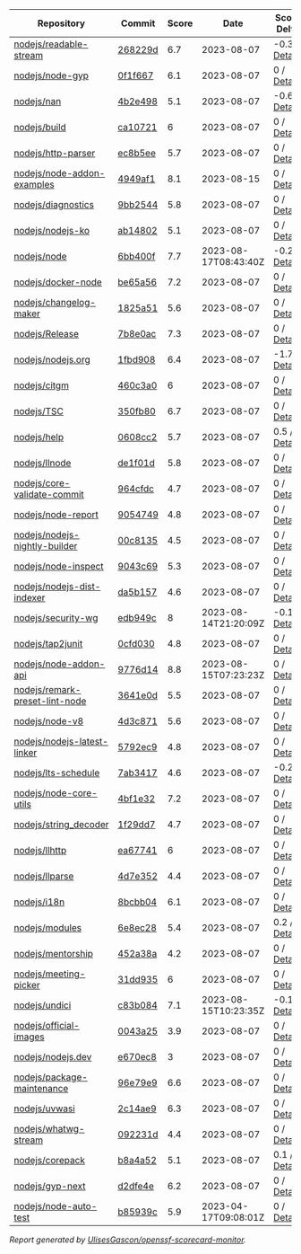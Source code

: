 <!-- OPENSSF-SCORECARD-MONITOR:START -->

| Repository | Commit | Score | Date | Score Delta | Report | StepSecurity |
| -- | -- | -- | -- | -- | -- | -- |
| [nodejs/readable-stream](https://github.com/nodejs/readable-stream) | [268229d](https://github.com/nodejs/readable-stream/commit/268229d67620d092ea4d64de5416f55997eadbaa) | 6.7 | 2023-08-07 | -0.3 / [Details](https://kooltheba.github.io/openssf-scorecard-api-visualizer/#/projects/github.com/nodejs/readable-stream/compare/268229d67620d092ea4d64de5416f55997eadbaa/268229d67620d092ea4d64de5416f55997eadbaa) | [View](https://kooltheba.github.io/openssf-scorecard-api-visualizer/#/projects/github.com/nodejs/readable-stream/commit/268229d67620d092ea4d64de5416f55997eadbaa) | [Fix it](https://app.stepsecurity.io/securerepo?repo=nodejs/readable-stream) |
| [nodejs/node-gyp](https://github.com/nodejs/node-gyp) | [0f1f667](https://github.com/nodejs/node-gyp/commit/0f1f667b737d21905e283df100a2cb639993562a) | 6.1 | 2023-08-07 | 0 / [Details](https://kooltheba.github.io/openssf-scorecard-api-visualizer/#/projects/github.com/nodejs/node-gyp/compare/445c28fabc5fbdf9c3bb3341fb70660a3530f6ad/0f1f667b737d21905e283df100a2cb639993562a) | [View](https://kooltheba.github.io/openssf-scorecard-api-visualizer/#/projects/github.com/nodejs/node-gyp/commit/0f1f667b737d21905e283df100a2cb639993562a) | [Fix it](https://app.stepsecurity.io/securerepo?repo=nodejs/node-gyp) |
| [nodejs/nan](https://github.com/nodejs/nan) | [4b2e498](https://github.com/nodejs/nan/commit/4b2e498b011fdcec517827c1b1e697516007d72e) | 5.1 | 2023-08-07 | -0.6 / [Details](https://kooltheba.github.io/openssf-scorecard-api-visualizer/#/projects/github.com/nodejs/nan/compare/4b2e498b011fdcec517827c1b1e697516007d72e/4b2e498b011fdcec517827c1b1e697516007d72e) | [View](https://kooltheba.github.io/openssf-scorecard-api-visualizer/#/projects/github.com/nodejs/nan/commit/4b2e498b011fdcec517827c1b1e697516007d72e) | [Fix it](https://app.stepsecurity.io/securerepo?repo=nodejs/nan) |
| [nodejs/build](https://github.com/nodejs/build) | [ca10721](https://github.com/nodejs/build/commit/ca10721180bf86043d231da896a26db24c3ac33a) | 6 | 2023-08-07 | 0 / [Details](https://kooltheba.github.io/openssf-scorecard-api-visualizer/#/projects/github.com/nodejs/build/compare/01d576e51d4e523d6b346cb96557b6ec96ea8cfc/ca10721180bf86043d231da896a26db24c3ac33a) | [View](https://kooltheba.github.io/openssf-scorecard-api-visualizer/#/projects/github.com/nodejs/build/commit/ca10721180bf86043d231da896a26db24c3ac33a) | [Fix it](https://app.stepsecurity.io/securerepo?repo=nodejs/build) |
| [nodejs/http-parser](https://github.com/nodejs/http-parser) | [ec8b5ee](https://github.com/nodejs/http-parser/commit/ec8b5ee63f0e51191ea43bb0c6eac7bfbff3141d) | 5.7 | 2023-08-07 | 0 / [Details](https://kooltheba.github.io/openssf-scorecard-api-visualizer/#/projects/github.com/nodejs/http-parser/compare/ec8b5ee63f0e51191ea43bb0c6eac7bfbff3141d/ec8b5ee63f0e51191ea43bb0c6eac7bfbff3141d) | [View](https://kooltheba.github.io/openssf-scorecard-api-visualizer/#/projects/github.com/nodejs/http-parser/commit/ec8b5ee63f0e51191ea43bb0c6eac7bfbff3141d) | [Fix it](https://app.stepsecurity.io/securerepo?repo=nodejs/http-parser) |
| [nodejs/node-addon-examples](https://github.com/nodejs/node-addon-examples) | [4949af1](https://github.com/nodejs/node-addon-examples/commit/4949af1f3483a17adce1ee91084b93f70a9066b3) | 8.1 | 2023-08-15 | 0 / [Details](https://kooltheba.github.io/openssf-scorecard-api-visualizer/#/projects/github.com/nodejs/node-addon-examples/compare/013797cb89bfe1e901b502128ae6fb59879da3a9/4949af1f3483a17adce1ee91084b93f70a9066b3) | [View](https://kooltheba.github.io/openssf-scorecard-api-visualizer/#/projects/github.com/nodejs/node-addon-examples/commit/4949af1f3483a17adce1ee91084b93f70a9066b3) | [Fix it](https://app.stepsecurity.io/securerepo?repo=nodejs/node-addon-examples) |
| [nodejs/diagnostics](https://github.com/nodejs/diagnostics) | [9bb2544](https://github.com/nodejs/diagnostics/commit/9bb2544d2ec205d9364e99331262ea97b5f8446b) | 5.8 | 2023-08-07 | 0 / [Details](https://kooltheba.github.io/openssf-scorecard-api-visualizer/#/projects/github.com/nodejs/diagnostics/compare/9bb2544d2ec205d9364e99331262ea97b5f8446b/9bb2544d2ec205d9364e99331262ea97b5f8446b) | [View](https://kooltheba.github.io/openssf-scorecard-api-visualizer/#/projects/github.com/nodejs/diagnostics/commit/9bb2544d2ec205d9364e99331262ea97b5f8446b) | [Fix it](https://app.stepsecurity.io/securerepo?repo=nodejs/diagnostics) |
| [nodejs/nodejs-ko](https://github.com/nodejs/nodejs-ko) | [ab14802](https://github.com/nodejs/nodejs-ko/commit/ab14802dc2e7288bdc4353a24176dce2f4ba9dff) | 5.1 | 2023-08-07 | 0 / [Details](https://kooltheba.github.io/openssf-scorecard-api-visualizer/#/projects/github.com/nodejs/nodejs-ko/compare/ab14802dc2e7288bdc4353a24176dce2f4ba9dff/ab14802dc2e7288bdc4353a24176dce2f4ba9dff) | [View](https://kooltheba.github.io/openssf-scorecard-api-visualizer/#/projects/github.com/nodejs/nodejs-ko/commit/ab14802dc2e7288bdc4353a24176dce2f4ba9dff) | [Fix it](https://app.stepsecurity.io/securerepo?repo=nodejs/nodejs-ko) |
| [nodejs/node](https://github.com/nodejs/node) | [6bb400f](https://github.com/nodejs/node/commit/6bb400f8ec0d276b09441abaedb6cd859f593ccf) | 7.7 | 2023-08-17T08:43:40Z | -0.2 / [Details](https://kooltheba.github.io/openssf-scorecard-api-visualizer/#/projects/github.com/nodejs/node/compare/6ad8318373664e5d9c4f4133c9393c59c720f6a9/6bb400f8ec0d276b09441abaedb6cd859f593ccf) | [View](https://kooltheba.github.io/openssf-scorecard-api-visualizer/#/projects/github.com/nodejs/node/commit/6bb400f8ec0d276b09441abaedb6cd859f593ccf) | [Fix it](https://app.stepsecurity.io/securerepo?repo=nodejs/node) |
| [nodejs/docker-node](https://github.com/nodejs/docker-node) | [be65a56](https://github.com/nodejs/docker-node/commit/be65a56676974daf6aa1944acc36cb181c8a8469) | 7.2 | 2023-08-07 | 0 / [Details](https://kooltheba.github.io/openssf-scorecard-api-visualizer/#/projects/github.com/nodejs/docker-node/compare/a98a5139e7296003e489d77a387a1fd355693fdf/be65a56676974daf6aa1944acc36cb181c8a8469) | [View](https://kooltheba.github.io/openssf-scorecard-api-visualizer/#/projects/github.com/nodejs/docker-node/commit/be65a56676974daf6aa1944acc36cb181c8a8469) | [Fix it](https://app.stepsecurity.io/securerepo?repo=nodejs/docker-node) |
| [nodejs/changelog-maker](https://github.com/nodejs/changelog-maker) | [1825a51](https://github.com/nodejs/changelog-maker/commit/1825a51d6cc751dff4020868da11325771504754) | 5.6 | 2023-08-07 | 0 / [Details](https://kooltheba.github.io/openssf-scorecard-api-visualizer/#/projects/github.com/nodejs/changelog-maker/compare/1825a51d6cc751dff4020868da11325771504754/1825a51d6cc751dff4020868da11325771504754) | [View](https://kooltheba.github.io/openssf-scorecard-api-visualizer/#/projects/github.com/nodejs/changelog-maker/commit/1825a51d6cc751dff4020868da11325771504754) | [Fix it](https://app.stepsecurity.io/securerepo?repo=nodejs/changelog-maker) |
| [nodejs/Release](https://github.com/nodejs/Release) | [7b8e0ac](https://github.com/nodejs/Release/commit/7b8e0ac1b97b4ce4057e64ae024995052408926a) | 7.3 | 2023-08-07 | 0 / [Details](https://kooltheba.github.io/openssf-scorecard-api-visualizer/#/projects/github.com/nodejs/Release/compare/b4b46113a259b19db074a7fd47b552d84c0883f4/7b8e0ac1b97b4ce4057e64ae024995052408926a) | [View](https://kooltheba.github.io/openssf-scorecard-api-visualizer/#/projects/github.com/nodejs/Release/commit/7b8e0ac1b97b4ce4057e64ae024995052408926a) | [Fix it](https://app.stepsecurity.io/securerepo?repo=nodejs/Release) |
| [nodejs/nodejs.org](https://github.com/nodejs/nodejs.org) | [1fbd908](https://github.com/nodejs/nodejs.org/commit/1fbd908497ece0c5b08c7cc8f7494d7a12e7001f) | 6.4 | 2023-08-07 | -1.7 / [Details](https://kooltheba.github.io/openssf-scorecard-api-visualizer/#/projects/github.com/nodejs/nodejs.org/compare/708111a7e1cb7b26d8112c7238fd73574fa5ddc8/1fbd908497ece0c5b08c7cc8f7494d7a12e7001f) | [View](https://kooltheba.github.io/openssf-scorecard-api-visualizer/#/projects/github.com/nodejs/nodejs.org/commit/1fbd908497ece0c5b08c7cc8f7494d7a12e7001f) | [Fix it](https://app.stepsecurity.io/securerepo?repo=nodejs/nodejs.org) |
| [nodejs/citgm](https://github.com/nodejs/citgm) | [460c3a0](https://github.com/nodejs/citgm/commit/460c3a008f1c33bda2e136631d0162479419ed36) | 6 | 2023-08-07 | 0 / [Details](https://kooltheba.github.io/openssf-scorecard-api-visualizer/#/projects/github.com/nodejs/citgm/compare/460c3a008f1c33bda2e136631d0162479419ed36/460c3a008f1c33bda2e136631d0162479419ed36) | [View](https://kooltheba.github.io/openssf-scorecard-api-visualizer/#/projects/github.com/nodejs/citgm/commit/460c3a008f1c33bda2e136631d0162479419ed36) | [Fix it](https://app.stepsecurity.io/securerepo?repo=nodejs/citgm) |
| [nodejs/TSC](https://github.com/nodejs/TSC) | [350fb80](https://github.com/nodejs/TSC/commit/350fb8021e43817ae9292029b06cfdd377132991) | 6.7 | 2023-08-07 | 0 / [Details](https://kooltheba.github.io/openssf-scorecard-api-visualizer/#/projects/github.com/nodejs/TSC/compare/da0061c30550f4f3d45f17998ca1c240f81ae3c3/350fb8021e43817ae9292029b06cfdd377132991) | [View](https://kooltheba.github.io/openssf-scorecard-api-visualizer/#/projects/github.com/nodejs/TSC/commit/350fb8021e43817ae9292029b06cfdd377132991) | [Fix it](https://app.stepsecurity.io/securerepo?repo=nodejs/TSC) |
| [nodejs/help](https://github.com/nodejs/help) | [0608cc2](https://github.com/nodejs/help/commit/0608cc214bff6701f81d0554791dda3f78fee3f0) | 5.7 | 2023-08-07 | 0.5 / [Details](https://kooltheba.github.io/openssf-scorecard-api-visualizer/#/projects/github.com/nodejs/help/compare/0608cc214bff6701f81d0554791dda3f78fee3f0/0608cc214bff6701f81d0554791dda3f78fee3f0) | [View](https://kooltheba.github.io/openssf-scorecard-api-visualizer/#/projects/github.com/nodejs/help/commit/0608cc214bff6701f81d0554791dda3f78fee3f0) | [Fix it](https://app.stepsecurity.io/securerepo?repo=nodejs/help) |
| [nodejs/llnode](https://github.com/nodejs/llnode) | [de1f01d](https://github.com/nodejs/llnode/commit/de1f01d70a5c58111dd873d340f898023e4e8fe6) | 5.8 | 2023-08-07 | 0 / [Details](https://kooltheba.github.io/openssf-scorecard-api-visualizer/#/projects/github.com/nodejs/llnode/compare/de1f01d70a5c58111dd873d340f898023e4e8fe6/de1f01d70a5c58111dd873d340f898023e4e8fe6) | [View](https://kooltheba.github.io/openssf-scorecard-api-visualizer/#/projects/github.com/nodejs/llnode/commit/de1f01d70a5c58111dd873d340f898023e4e8fe6) | [Fix it](https://app.stepsecurity.io/securerepo?repo=nodejs/llnode) |
| [nodejs/core-validate-commit](https://github.com/nodejs/core-validate-commit) | [964cfdc](https://github.com/nodejs/core-validate-commit/commit/964cfdcd8e0090e3c6493d9af2e38839ea0575cc) | 4.7 | 2023-08-07 | 0 / [Details](https://kooltheba.github.io/openssf-scorecard-api-visualizer/#/projects/github.com/nodejs/core-validate-commit/compare/964cfdcd8e0090e3c6493d9af2e38839ea0575cc/964cfdcd8e0090e3c6493d9af2e38839ea0575cc) | [View](https://kooltheba.github.io/openssf-scorecard-api-visualizer/#/projects/github.com/nodejs/core-validate-commit/commit/964cfdcd8e0090e3c6493d9af2e38839ea0575cc) | [Fix it](https://app.stepsecurity.io/securerepo?repo=nodejs/core-validate-commit) |
| [nodejs/node-report](https://github.com/nodejs/node-report) | [9054749](https://github.com/nodejs/node-report/commit/90547492f5da29948b00a19b13490b2ebe2c0cd6) | 4.8 | 2023-08-07 | 0 / [Details](https://kooltheba.github.io/openssf-scorecard-api-visualizer/#/projects/github.com/nodejs/node-report/compare/90547492f5da29948b00a19b13490b2ebe2c0cd6/90547492f5da29948b00a19b13490b2ebe2c0cd6) | [View](https://kooltheba.github.io/openssf-scorecard-api-visualizer/#/projects/github.com/nodejs/node-report/commit/90547492f5da29948b00a19b13490b2ebe2c0cd6) | [Fix it](https://app.stepsecurity.io/securerepo?repo=nodejs/node-report) |
| [nodejs/nodejs-nightly-builder](https://github.com/nodejs/nodejs-nightly-builder) | [00c8135](https://github.com/nodejs/nodejs-nightly-builder/commit/00c8135102b0e272ed1d8950845a5412cc9bc237) | 4.5 | 2023-08-07 | 0 / [Details](https://kooltheba.github.io/openssf-scorecard-api-visualizer/#/projects/github.com/nodejs/nodejs-nightly-builder/compare/00c8135102b0e272ed1d8950845a5412cc9bc237/00c8135102b0e272ed1d8950845a5412cc9bc237) | [View](https://kooltheba.github.io/openssf-scorecard-api-visualizer/#/projects/github.com/nodejs/nodejs-nightly-builder/commit/00c8135102b0e272ed1d8950845a5412cc9bc237) | [Fix it](https://app.stepsecurity.io/securerepo?repo=nodejs/nodejs-nightly-builder) |
| [nodejs/node-inspect](https://github.com/nodejs/node-inspect) | [9043c69](https://github.com/nodejs/node-inspect/commit/9043c6986822cf499829c079f9a7debf0a95403f) | 5.3 | 2023-08-07 | 0 / [Details](https://kooltheba.github.io/openssf-scorecard-api-visualizer/#/projects/github.com/nodejs/node-inspect/compare/9043c6986822cf499829c079f9a7debf0a95403f/9043c6986822cf499829c079f9a7debf0a95403f) | [View](https://kooltheba.github.io/openssf-scorecard-api-visualizer/#/projects/github.com/nodejs/node-inspect/commit/9043c6986822cf499829c079f9a7debf0a95403f) | [Fix it](https://app.stepsecurity.io/securerepo?repo=nodejs/node-inspect) |
| [nodejs/nodejs-dist-indexer](https://github.com/nodejs/nodejs-dist-indexer) | [da5b157](https://github.com/nodejs/nodejs-dist-indexer/commit/da5b1572f3d96b54a151fc0e9123d8011ad7afb3) | 4.6 | 2023-08-07 | 0 / [Details](https://kooltheba.github.io/openssf-scorecard-api-visualizer/#/projects/github.com/nodejs/nodejs-dist-indexer/compare/da5b1572f3d96b54a151fc0e9123d8011ad7afb3/da5b1572f3d96b54a151fc0e9123d8011ad7afb3) | [View](https://kooltheba.github.io/openssf-scorecard-api-visualizer/#/projects/github.com/nodejs/nodejs-dist-indexer/commit/da5b1572f3d96b54a151fc0e9123d8011ad7afb3) | [Fix it](https://app.stepsecurity.io/securerepo?repo=nodejs/nodejs-dist-indexer) |
| [nodejs/security-wg](https://github.com/nodejs/security-wg) | [edb949c](https://github.com/nodejs/security-wg/commit/edb949cb5137f99bc26daba5fcf8563f45ea9eb3) | 8 | 2023-08-14T21:20:09Z | -0.1 / [Details](https://kooltheba.github.io/openssf-scorecard-api-visualizer/#/projects/github.com/nodejs/security-wg/compare/1ab64fe21f28e2ca858ca317251dea36951b4c3f/edb949cb5137f99bc26daba5fcf8563f45ea9eb3) | [View](https://kooltheba.github.io/openssf-scorecard-api-visualizer/#/projects/github.com/nodejs/security-wg/commit/edb949cb5137f99bc26daba5fcf8563f45ea9eb3) | [Fix it](https://app.stepsecurity.io/securerepo?repo=nodejs/security-wg) |
| [nodejs/tap2junit](https://github.com/nodejs/tap2junit) | [0cfd030](https://github.com/nodejs/tap2junit/commit/0cfd0301af2f5fa10d41bda0e101e915bd24a5cf) | 4.8 | 2023-08-07 | 0 / [Details](https://kooltheba.github.io/openssf-scorecard-api-visualizer/#/projects/github.com/nodejs/tap2junit/compare/0cfd0301af2f5fa10d41bda0e101e915bd24a5cf/0cfd0301af2f5fa10d41bda0e101e915bd24a5cf) | [View](https://kooltheba.github.io/openssf-scorecard-api-visualizer/#/projects/github.com/nodejs/tap2junit/commit/0cfd0301af2f5fa10d41bda0e101e915bd24a5cf) | [Fix it](https://app.stepsecurity.io/securerepo?repo=nodejs/tap2junit) |
| [nodejs/node-addon-api](https://github.com/nodejs/node-addon-api) | [9776d14](https://github.com/nodejs/node-addon-api/commit/9776d148b329d07fb58adf3fb4480a84e9ea0f54) | 8.8 | 2023-08-15T07:23:23Z | 0 / [Details](https://kooltheba.github.io/openssf-scorecard-api-visualizer/#/projects/github.com/nodejs/node-addon-api/compare/59dc6be097038ef61613d806c8593e290f280c95/9776d148b329d07fb58adf3fb4480a84e9ea0f54) | [View](https://kooltheba.github.io/openssf-scorecard-api-visualizer/#/projects/github.com/nodejs/node-addon-api/commit/9776d148b329d07fb58adf3fb4480a84e9ea0f54) | [Fix it](https://app.stepsecurity.io/securerepo?repo=nodejs/node-addon-api) |
| [nodejs/remark-preset-lint-node](https://github.com/nodejs/remark-preset-lint-node) | [3641e0d](https://github.com/nodejs/remark-preset-lint-node/commit/3641e0d0383736c226194ffe807aff094ef52a8b) | 5.5 | 2023-08-07 | 0 / [Details](https://kooltheba.github.io/openssf-scorecard-api-visualizer/#/projects/github.com/nodejs/remark-preset-lint-node/compare/99d9f8feea37bbd649d218e9534de948f1181bd3/3641e0d0383736c226194ffe807aff094ef52a8b) | [View](https://kooltheba.github.io/openssf-scorecard-api-visualizer/#/projects/github.com/nodejs/remark-preset-lint-node/commit/3641e0d0383736c226194ffe807aff094ef52a8b) | [Fix it](https://app.stepsecurity.io/securerepo?repo=nodejs/remark-preset-lint-node) |
| [nodejs/node-v8](https://github.com/nodejs/node-v8) | [4d3c871](https://github.com/nodejs/node-v8/commit/4d3c8710c78f5bb9f3b7ecfab4db4f42b364e80d) | 5.6 | 2023-08-07 | 0 / [Details](https://kooltheba.github.io/openssf-scorecard-api-visualizer/#/projects/github.com/nodejs/node-v8/compare/4d3c8710c78f5bb9f3b7ecfab4db4f42b364e80d/4d3c8710c78f5bb9f3b7ecfab4db4f42b364e80d) | [View](https://kooltheba.github.io/openssf-scorecard-api-visualizer/#/projects/github.com/nodejs/node-v8/commit/4d3c8710c78f5bb9f3b7ecfab4db4f42b364e80d) | [Fix it](https://app.stepsecurity.io/securerepo?repo=nodejs/node-v8) |
| [nodejs/nodejs-latest-linker](https://github.com/nodejs/nodejs-latest-linker) | [5792ec9](https://github.com/nodejs/nodejs-latest-linker/commit/5792ec991efc5b35aa67e14b45d5120fba369edd) | 4.8 | 2023-08-07 | 0 / [Details](https://kooltheba.github.io/openssf-scorecard-api-visualizer/#/projects/github.com/nodejs/nodejs-latest-linker/compare/5792ec991efc5b35aa67e14b45d5120fba369edd/5792ec991efc5b35aa67e14b45d5120fba369edd) | [View](https://kooltheba.github.io/openssf-scorecard-api-visualizer/#/projects/github.com/nodejs/nodejs-latest-linker/commit/5792ec991efc5b35aa67e14b45d5120fba369edd) | [Fix it](https://app.stepsecurity.io/securerepo?repo=nodejs/nodejs-latest-linker) |
| [nodejs/lts-schedule](https://github.com/nodejs/lts-schedule) | [7ab3417](https://github.com/nodejs/lts-schedule/commit/7ab3417749715bd6665eb840da54a5bea696ecc0) | 4.6 | 2023-08-07 | -0.2 / [Details](https://kooltheba.github.io/openssf-scorecard-api-visualizer/#/projects/github.com/nodejs/lts-schedule/compare/7ab3417749715bd6665eb840da54a5bea696ecc0/7ab3417749715bd6665eb840da54a5bea696ecc0) | [View](https://kooltheba.github.io/openssf-scorecard-api-visualizer/#/projects/github.com/nodejs/lts-schedule/commit/7ab3417749715bd6665eb840da54a5bea696ecc0) | [Fix it](https://app.stepsecurity.io/securerepo?repo=nodejs/lts-schedule) |
| [nodejs/node-core-utils](https://github.com/nodejs/node-core-utils) | [4bf1e32](https://github.com/nodejs/node-core-utils/commit/4bf1e322ee96f6bd5128173ce3338566e5e37e1c) | 7.2 | 2023-08-07 | 0 / [Details](https://kooltheba.github.io/openssf-scorecard-api-visualizer/#/projects/github.com/nodejs/node-core-utils/compare/bdc9a6bbcef523b064d5f04f53f320eb7dd2655d/4bf1e322ee96f6bd5128173ce3338566e5e37e1c) | [View](https://kooltheba.github.io/openssf-scorecard-api-visualizer/#/projects/github.com/nodejs/node-core-utils/commit/4bf1e322ee96f6bd5128173ce3338566e5e37e1c) | [Fix it](https://app.stepsecurity.io/securerepo?repo=nodejs/node-core-utils) |
| [nodejs/string_decoder](https://github.com/nodejs/string_decoder) | [1f29dd7](https://github.com/nodejs/string_decoder/commit/1f29dd715a6c829da89e869af7dafc231c20ed9f) | 4.7 | 2023-08-07 | 0 / [Details](https://kooltheba.github.io/openssf-scorecard-api-visualizer/#/projects/github.com/nodejs/string_decoder/compare/1f29dd715a6c829da89e869af7dafc231c20ed9f/1f29dd715a6c829da89e869af7dafc231c20ed9f) | [View](https://kooltheba.github.io/openssf-scorecard-api-visualizer/#/projects/github.com/nodejs/string_decoder/commit/1f29dd715a6c829da89e869af7dafc231c20ed9f) | [Fix it](https://app.stepsecurity.io/securerepo?repo=nodejs/string_decoder) |
| [nodejs/llhttp](https://github.com/nodejs/llhttp) | [ea67741](https://github.com/nodejs/llhttp/commit/ea67741b1b70c52d43d8520bf1750e4a7427e827) | 6 | 2023-08-07 | 0 / [Details](https://kooltheba.github.io/openssf-scorecard-api-visualizer/#/projects/github.com/nodejs/llhttp/compare/78af631d7d365f1981e01a0ab7d31c22fc0db76f/ea67741b1b70c52d43d8520bf1750e4a7427e827) | [View](https://kooltheba.github.io/openssf-scorecard-api-visualizer/#/projects/github.com/nodejs/llhttp/commit/ea67741b1b70c52d43d8520bf1750e4a7427e827) | [Fix it](https://app.stepsecurity.io/securerepo?repo=nodejs/llhttp) |
| [nodejs/llparse](https://github.com/nodejs/llparse) | [4d7e352](https://github.com/nodejs/llparse/commit/4d7e35267870b576f41112f6f720f4a1009b10b8) | 4.4 | 2023-08-07 | 0 / [Details](https://kooltheba.github.io/openssf-scorecard-api-visualizer/#/projects/github.com/nodejs/llparse/compare/4d7e35267870b576f41112f6f720f4a1009b10b8/4d7e35267870b576f41112f6f720f4a1009b10b8) | [View](https://kooltheba.github.io/openssf-scorecard-api-visualizer/#/projects/github.com/nodejs/llparse/commit/4d7e35267870b576f41112f6f720f4a1009b10b8) | [Fix it](https://app.stepsecurity.io/securerepo?repo=nodejs/llparse) |
| [nodejs/i18n](https://github.com/nodejs/i18n) | [8bcbb04](https://github.com/nodejs/i18n/commit/8bcbb04a212b5ea65ba362407d1c65a3aaefc392) | 6.1 | 2023-08-07 | 0 / [Details](https://kooltheba.github.io/openssf-scorecard-api-visualizer/#/projects/github.com/nodejs/i18n/compare/8bcbb04a212b5ea65ba362407d1c65a3aaefc392/8bcbb04a212b5ea65ba362407d1c65a3aaefc392) | [View](https://kooltheba.github.io/openssf-scorecard-api-visualizer/#/projects/github.com/nodejs/i18n/commit/8bcbb04a212b5ea65ba362407d1c65a3aaefc392) | [Fix it](https://app.stepsecurity.io/securerepo?repo=nodejs/i18n) |
| [nodejs/modules](https://github.com/nodejs/modules) | [6e8ec28](https://github.com/nodejs/modules/commit/6e8ec28d20993ed8a7815c82255471ac628f2c3d) | 5.4 | 2023-08-07 | 0.2 / [Details](https://kooltheba.github.io/openssf-scorecard-api-visualizer/#/projects/github.com/nodejs/modules/compare/6e8ec28d20993ed8a7815c82255471ac628f2c3d/6e8ec28d20993ed8a7815c82255471ac628f2c3d) | [View](https://kooltheba.github.io/openssf-scorecard-api-visualizer/#/projects/github.com/nodejs/modules/commit/6e8ec28d20993ed8a7815c82255471ac628f2c3d) | [Fix it](https://app.stepsecurity.io/securerepo?repo=nodejs/modules) |
| [nodejs/mentorship](https://github.com/nodejs/mentorship) | [452a38a](https://github.com/nodejs/mentorship/commit/452a38aec26bb4d9256b2dcde79c51ffd44cd2b7) | 4.2 | 2023-08-07 | 0 / [Details](https://kooltheba.github.io/openssf-scorecard-api-visualizer/#/projects/github.com/nodejs/mentorship/compare/452a38aec26bb4d9256b2dcde79c51ffd44cd2b7/452a38aec26bb4d9256b2dcde79c51ffd44cd2b7) | [View](https://kooltheba.github.io/openssf-scorecard-api-visualizer/#/projects/github.com/nodejs/mentorship/commit/452a38aec26bb4d9256b2dcde79c51ffd44cd2b7) | [Fix it](https://app.stepsecurity.io/securerepo?repo=nodejs/mentorship) |
| [nodejs/meeting-picker](https://github.com/nodejs/meeting-picker) | [31dd935](https://github.com/nodejs/meeting-picker/commit/31dd93577daa2a51a2b924731caffed6d78770fc) | 6 | 2023-08-07 | 0 / [Details](https://kooltheba.github.io/openssf-scorecard-api-visualizer/#/projects/github.com/nodejs/meeting-picker/compare/59551e89e5eaba260610a702dbd125d8117795b6/31dd93577daa2a51a2b924731caffed6d78770fc) | [View](https://kooltheba.github.io/openssf-scorecard-api-visualizer/#/projects/github.com/nodejs/meeting-picker/commit/31dd93577daa2a51a2b924731caffed6d78770fc) | [Fix it](https://app.stepsecurity.io/securerepo?repo=nodejs/meeting-picker) |
| [nodejs/undici](https://github.com/nodejs/undici) | [c83b084](https://github.com/nodejs/undici/commit/c83b084879fa0bb8e0469d31ec61428ac68160d5) | 7.1 | 2023-08-15T10:23:35Z | -0.1 / [Details](https://kooltheba.github.io/openssf-scorecard-api-visualizer/#/projects/github.com/nodejs/undici/compare/caca9367e28129a0400dc3c644926b85adbd2fed/c83b084879fa0bb8e0469d31ec61428ac68160d5) | [View](https://kooltheba.github.io/openssf-scorecard-api-visualizer/#/projects/github.com/nodejs/undici/commit/c83b084879fa0bb8e0469d31ec61428ac68160d5) | [Fix it](https://app.stepsecurity.io/securerepo?repo=nodejs/undici) |
| [nodejs/official-images](https://github.com/nodejs/official-images) | [0043a25](https://github.com/nodejs/official-images/commit/0043a2597f764b1c0374abd06c57d496d6cc8ffd) | 3.9 | 2023-08-07 | 0 / [Details](https://kooltheba.github.io/openssf-scorecard-api-visualizer/#/projects/github.com/nodejs/official-images/compare/0043a2597f764b1c0374abd06c57d496d6cc8ffd/0043a2597f764b1c0374abd06c57d496d6cc8ffd) | [View](https://kooltheba.github.io/openssf-scorecard-api-visualizer/#/projects/github.com/nodejs/official-images/commit/0043a2597f764b1c0374abd06c57d496d6cc8ffd) | [Fix it](https://app.stepsecurity.io/securerepo?repo=nodejs/official-images) |
| [nodejs/nodejs.dev](https://github.com/nodejs/nodejs.dev) | [e670ec8](https://github.com/nodejs/nodejs.dev/commit/e670ec88c82119ed3141d97e24a2e98630a304c9) | 3 | 2023-08-07 | 0 / [Details](https://kooltheba.github.io/openssf-scorecard-api-visualizer/#/projects/github.com/nodejs/nodejs.dev/compare/5a66d4102570ac8693a927b5ed2b440967fb29d3/e670ec88c82119ed3141d97e24a2e98630a304c9) | [View](https://kooltheba.github.io/openssf-scorecard-api-visualizer/#/projects/github.com/nodejs/nodejs.dev/commit/e670ec88c82119ed3141d97e24a2e98630a304c9) | [Fix it](https://app.stepsecurity.io/securerepo?repo=nodejs/nodejs.dev) |
| [nodejs/package-maintenance](https://github.com/nodejs/package-maintenance) | [96e79e9](https://github.com/nodejs/package-maintenance/commit/96e79e9d39826ecf8ff81e5071b8fd12c99ab7b5) | 6.6 | 2023-08-07 | 0 / [Details](https://kooltheba.github.io/openssf-scorecard-api-visualizer/#/projects/github.com/nodejs/package-maintenance/compare/e91aee5cdbb4bf85cdb1b433d5967750531e1596/96e79e9d39826ecf8ff81e5071b8fd12c99ab7b5) | [View](https://kooltheba.github.io/openssf-scorecard-api-visualizer/#/projects/github.com/nodejs/package-maintenance/commit/96e79e9d39826ecf8ff81e5071b8fd12c99ab7b5) | [Fix it](https://app.stepsecurity.io/securerepo?repo=nodejs/package-maintenance) |
| [nodejs/uvwasi](https://github.com/nodejs/uvwasi) | [2c14ae9](https://github.com/nodejs/uvwasi/commit/2c14ae9beafb74c369dffc3fc927a84e91a1ed1f) | 6.3 | 2023-08-07 | 0 / [Details](https://kooltheba.github.io/openssf-scorecard-api-visualizer/#/projects/github.com/nodejs/uvwasi/compare/7dffc6b19d14aea8d63e13c49163021ec8822cee/2c14ae9beafb74c369dffc3fc927a84e91a1ed1f) | [View](https://kooltheba.github.io/openssf-scorecard-api-visualizer/#/projects/github.com/nodejs/uvwasi/commit/2c14ae9beafb74c369dffc3fc927a84e91a1ed1f) | [Fix it](https://app.stepsecurity.io/securerepo?repo=nodejs/uvwasi) |
| [nodejs/whatwg-stream](https://github.com/nodejs/whatwg-stream) | [092231d](https://github.com/nodejs/whatwg-stream/commit/092231da3ade919daef9b23ea4e0ed7c9a7dea80) | 4.4 | 2023-08-07 | 0 / [Details](https://kooltheba.github.io/openssf-scorecard-api-visualizer/#/projects/github.com/nodejs/whatwg-stream/compare/092231da3ade919daef9b23ea4e0ed7c9a7dea80/092231da3ade919daef9b23ea4e0ed7c9a7dea80) | [View](https://kooltheba.github.io/openssf-scorecard-api-visualizer/#/projects/github.com/nodejs/whatwg-stream/commit/092231da3ade919daef9b23ea4e0ed7c9a7dea80) | [Fix it](https://app.stepsecurity.io/securerepo?repo=nodejs/whatwg-stream) |
| [nodejs/corepack](https://github.com/nodejs/corepack) | [b8a4a52](https://github.com/nodejs/corepack/commit/b8a4a529319eed50983f9f2c527490d07806b1bc) | 5.1 | 2023-08-07 | 0.1 / [Details](https://kooltheba.github.io/openssf-scorecard-api-visualizer/#/projects/github.com/nodejs/corepack/compare/db9b7e69823685dcc39f192f8237f7b46d936e22/b8a4a529319eed50983f9f2c527490d07806b1bc) | [View](https://kooltheba.github.io/openssf-scorecard-api-visualizer/#/projects/github.com/nodejs/corepack/commit/b8a4a529319eed50983f9f2c527490d07806b1bc) | [Fix it](https://app.stepsecurity.io/securerepo?repo=nodejs/corepack) |
| [nodejs/gyp-next](https://github.com/nodejs/gyp-next) | [d2dfe4e](https://github.com/nodejs/gyp-next/commit/d2dfe4e66b64c16b38bef984782db93d12674f05) | 6.2 | 2023-08-07 | 0 / [Details](https://kooltheba.github.io/openssf-scorecard-api-visualizer/#/projects/github.com/nodejs/gyp-next/compare/a7eb264d79e48319a2c203223e0ffbcccea3e9ad/d2dfe4e66b64c16b38bef984782db93d12674f05) | [View](https://kooltheba.github.io/openssf-scorecard-api-visualizer/#/projects/github.com/nodejs/gyp-next/commit/d2dfe4e66b64c16b38bef984782db93d12674f05) | [Fix it](https://app.stepsecurity.io/securerepo?repo=nodejs/gyp-next) |
| [nodejs/node-auto-test](https://github.com/nodejs/node-auto-test) | [b85939c](https://github.com/nodejs/node-auto-test/commit/b85939c0dc88670c1d3fbed36b5aba01e2c3f4c7) | 5.9 | 2023-04-17T09:08:01Z | 0 / [Details](https://kooltheba.github.io/openssf-scorecard-api-visualizer/#/projects/github.com/nodejs/node-auto-test/compare/b85939c0dc88670c1d3fbed36b5aba01e2c3f4c7/b85939c0dc88670c1d3fbed36b5aba01e2c3f4c7) | [View](https://kooltheba.github.io/openssf-scorecard-api-visualizer/#/projects/github.com/nodejs/node-auto-test/commit/b85939c0dc88670c1d3fbed36b5aba01e2c3f4c7) | [Fix it](https://app.stepsecurity.io/securerepo?repo=nodejs/node-auto-test) |

_Report generated by [UlisesGascon/openssf-scorecard-monitor](https://github.com/UlisesGascon/openssf-scorecard-monitor)._
<!-- OPENSSF-SCORECARD-MONITOR:END -->